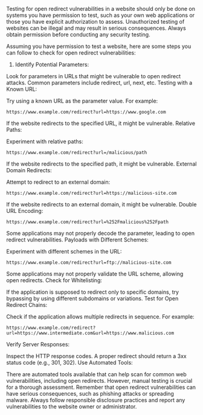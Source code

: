 Testing for open redirect vulnerabilities in a website should only be done on systems you have permission to test, such as your own web applications or those you have explicit authorization to assess. Unauthorized testing of websites can be illegal and may result in serious consequences. Always obtain permission before conducting any security testing.

Assuming you have permission to test a website, here are some steps you can follow to check for open redirect vulnerabilities:

1. Identify Potential Parameters:

Look for parameters in URLs that might be vulnerable to open redirect attacks. Common parameters include redirect, url, next, etc.
Testing with a Known URL:

Try using a known URL as the parameter value. For example:


    https://www.example.com/redirect?url=https://www.google.com



If the website redirects to the specified URL, it might be vulnerable.
Relative Paths:

Experiment with relative paths:

    https://www.example.com/redirect?url=/malicious/path




If the website redirects to the specified path, it might be vulnerable.
External Domain Redirects:

Attempt to redirect to an external domain:

    https://www.example.com/redirect?url=https://malicious-site.com




If the website redirects to an external domain, it might be vulnerable.
Double URL Encoding:


    https://www.example.com/redirect?url=%252Fmalicious%252Fpath




Some applications may not properly decode the parameter, leading to open redirect vulnerabilities.
Payloads with Different Schemes:

Experiment with different schemes in the URL:

    https://www.example.com/redirect?url=ftp://malicious-site.com




Some applications may not properly validate the URL scheme, allowing open redirects.
Check for Whitelisting:

If the application is supposed to redirect only to specific domains, try bypassing by using different subdomains or variations.
Test for Open Redirect Chains:

Check if the application allows multiple redirects in sequence. For example:

    https://www.example.com/redirect?url=https://www.intermediate.com&url=https://www.malicious.com




Verify Server Responses:

Inspect the HTTP response codes. A proper redirect should return a 3xx status code (e.g., 301, 302).
Use Automated Tools:

There are automated tools available that can help scan for common web vulnerabilities, including open redirects. However, manual testing is crucial for a thorough assessment.
Remember that open redirect vulnerabilities can have serious consequences, such as phishing attacks or spreading malware. Always follow responsible disclosure practices and report any vulnerabilities to the website owner or administrator.